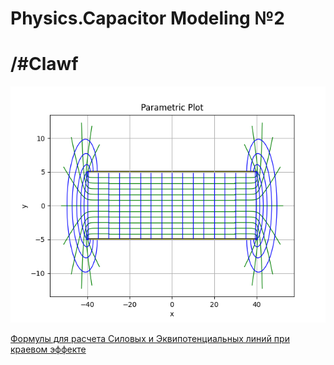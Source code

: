 # Physics.Capacitor Modeling  №2
# /#Clawf

![alt text](images/Force_Equipotential_Lines.png)

[Формулы для расчета Силовых и Эквипотенциальных линий при краевом эффекте](Краевой%20эффект.pdf)
